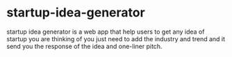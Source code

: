 # startup-idea-generator
startup idea generator is a web app that help users to get any idea of startup you are thinking of you just need to add the industry and trend and it send you the response of the idea and one-liner pitch.
